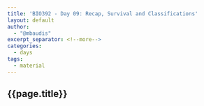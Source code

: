```yaml
---
title: 'BIO392 - Day 09: Recap, Survival and Classifications'
layout: default
author:
  - "@mbaudis"
excerpt_separator: <!--more-->
categories:
  - days
tags:
  - material
---
```


## {{page.title}}

<!--more-->
